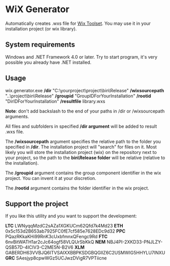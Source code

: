 # WiX Generator
Automatically creates .wxs file for [Wix Toolset](http://wixtoolset.org/). You may use it in your installation project (or wix library).

## System requirements
Windows and .NET Framework 4.0 or later. Try to start program, it's very possible you already have .NET installed.

## Usage
wix.generator.exe **/dir** "C:\yourproject\project\bin\Release" **/wixsourcepath** "..\project\bin\Release"  **/groupid** "GroupIDForYourInstallation" **/rootid** "DirIDForYourInstallation" **/resultfile** library.wxs

**Note**: don't add backslash to the end of your paths in /dir or /wixsourcepath arguments.

All files and subfolders in specified **/dir argument** will be added to result .wxs file.

The **/wixsourcepath** argument specifies the relative path to the folder 
you specified in **/dir**. The installation project will "search" for files 
on it. Most likely you will store the installation project (wix) on the 
repository next to your project, so the path to the **bin\Release folder** will be relative 
(relative to the installation). 

The **/groupid** argument contains the group component identifier in the 
wix project. You can invent it at your discretion.

The **/rootid** argument contains the folder identifier in the wix project.


## Support the project
If you like this utility and you want to support the development:

**LTC** LWNyqqMzdC2sAZa1XGKUCm62Qfd7k4Md23
**ETH** 0x5c153d2B653ab7925FC0fE7cf585e7628EDc9d32
**PPC** PQazRKkaKHi99RnK3cUxbfmnxQFengc9Rd
**FTC** 6nvBitWATH1ar2cJc64ogf58VLQUrSbKkQ
**NEM** NBJ4PI-2XKD33-PNJLZY-QSB57D-4ICIV3-C2ME5N-B2V6
**XLM** GABERDH63VVBJQ6ITVSAIXXBBPKSDGBQGIIZ6C2USMWIG5HHYLU7INXU
**GRC** SAesjyp8cpwWGz5UCJwzDVigR7VPTiicne

